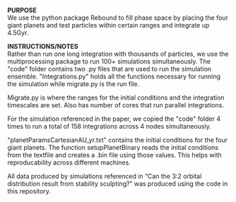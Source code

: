 **PURPOSE**  
We use the python package Rebound to fill phase space by placing the four giant planets and test particles within certain ranges and integrate up 4.5Gyr. 

**INSTRUCTIONS/NOTES**  
Rather than run one long integration with thousands of particles, we use the multiprocessing package to run 100+ simulations simultaneously. The "code" folder contains two .py files that are used to run the simulation ensemble. "Integrations.py" holds all the functions necessary for running the simulation while migrate.py is the run file. 

Migrate.py is where the ranges for the initial conditions and the integration timescales are set. Also has number of cores that run parallel integrations.

For the simulation referenced in the paper, we copied the "code" folder 4 times to run a total of 158 integrations across 4 nodes simultaneously.

"planetParamsCartesianAU_yr.txt" contains the initial conditions for the four giant planets. The function setupPlanetBinary reads the initial conditions from the textfile and creates a .bin file using those values. This helps with reproducability across different machines. 
  
All data produced by simulations referenced in “Can the 3:2 orbital distribution result from stability sculpting?” was produced using the code in this repository.  
  
  




